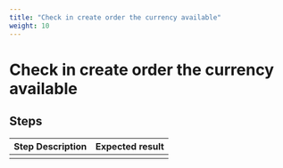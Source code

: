 ```yaml
---
title: "Check in create order the currency available"
weight: 10
---
```


# Check in create order the currency available
## Steps
| Step Description | Expected result |
| ----- | ----- |
|  |  |
